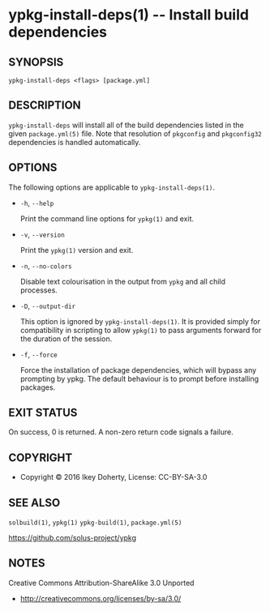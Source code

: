 ypkg-install-deps(1) -- Install build dependencies
==================================================


## SYNOPSIS

`ypkg-install-deps <flags> [package.yml]`


## DESCRIPTION

`ypkg-install-deps` will install all of the build dependencies listed in the
given `package.yml(5)` file. Note that resolution of `pkgconfig` and `pkgconfig32`
dependencies is handled automatically.

## OPTIONS

The following options are applicable to `ypkg-install-deps(1)`.

 * `-h`, `--help`

   Print the command line options for `ypkg(1)` and exit.

 * `-v`, `--version`

   Print the `ypkg(1)` version and exit.

 * `-n`, `--no-colors`

   Disable text colourisation in the output from `ypkg` and all child
   processes.

 * `-D`, `--output-dir`

   This option is ignored by `ypkg-install-deps(1)`. It is provided simply
   for compatibility in scripting to allow `ypkg(1)` to pass arguments forward
   for the duration of the session.

 * `-f`, `--force`

   Force the installation of package dependencies, which will bypass any
   prompting by ypkg. The default behaviour is to prompt before installing
   packages.


## EXIT STATUS

On success, 0 is returned. A non-zero return code signals a failure.


## COPYRIGHT

 * Copyright © 2016 Ikey Doherty, License: CC-BY-SA-3.0


## SEE ALSO

`solbuild(1)`, `ypkg(1)` `ypkg-build(1)`, `package.yml(5)`

https://github.com/solus-project/ypkg


## NOTES

Creative Commons Attribution-ShareAlike 3.0 Unported

 * http://creativecommons.org/licenses/by-sa/3.0/
